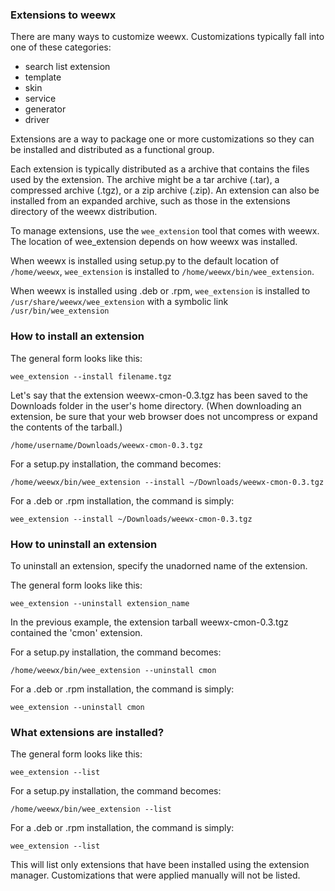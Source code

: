### Extensions to weewx

There are many ways to customize weewx.  Customizations typically fall into one of these categories:

*   search list extension
*   template
*   skin
*   service
*   generator
*   driver

Extensions are a way to package one or more customizations so they can be installed and distributed as a functional group.

Each extension is typically distributed as a archive that contains the files used by the extension.  The archive might be a tar archive (.tar), a compressed archive (.tgz), or a zip archive (.zip).  An extension can also be installed from an expanded archive, such as those in the extensions directory of the weewx distribution.

To manage extensions, use the `wee_extension` tool that comes with weewx.  The location of wee_extension depends on how weewx was installed.

When weewx is installed using setup.py to the default location of `/home/weewx`, `wee_extension` is installed to `/home/weewx/bin/wee_extension`.

When weewx is installed using .deb or .rpm, `wee_extension` is installed to `/usr/share/weewx/wee_extension` with a symbolic link `/usr/bin/wee_extension`

### How to install an extension

The general form looks like this:

```
wee_extension --install filename.tgz
```

Let's say that the extension weewx-cmon-0.3.tgz has been saved to the Downloads folder in the user's home directory.  (When downloading an extension, be sure that your web browser does not uncompress or expand the contents of the tarball.)

```
/home/username/Downloads/weewx-cmon-0.3.tgz
```

For a setup.py installation, the command becomes:

```
/home/weewx/bin/wee_extension --install ~/Downloads/weewx-cmon-0.3.tgz
```

For a .deb or .rpm installation, the command is simply:

```
wee_extension --install ~/Downloads/weewx-cmon-0.3.tgz
```

### How to uninstall an extension

To uninstall an extension, specify the unadorned name of the extension.

The general form looks like this:

```
wee_extension --uninstall extension_name
```

In the previous example, the extension tarball weewx-cmon-0.3.tgz contained the 'cmon' extension.

For a setup.py installation, the command becomes:

```
/home/weewx/bin/wee_extension --uninstall cmon
```

For a .deb or .rpm installation, the command is simply:

```
wee_extension --uninstall cmon
```

### What extensions are installed?

The general form looks like this:

```
wee_extension --list
```

For a setup.py installation, the command becomes:

```
/home/weewx/bin/wee_extension --list
```

For a .deb or .rpm installation, the command is simply:

```
wee_extension --list
```


This will list only extensions that have been installed using the extension manager.  Customizations that were applied manually will not be listed.